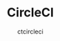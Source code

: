 ---
layout: post
repolink: "https://github.com/ctcircleci/Verademo/blob/master/.circleci/config.yml"
title: "CircleCI"
description: "Example configurations for building a project with Maven, then executing policy scan, agent-based SCA, and pipeline scan in a CircleCI pipeline."
author: "ctcircleci"
author-link: "https://github.com/ctcircleci"
content-type: "ci_cd"
repo: "github"
repo_title: "CircleCI"
---